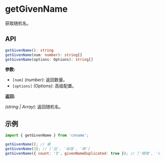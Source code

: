 # getGivenName

获取随机名。

## API

```ts
getGivenName(): string
getGivenName(num: number): string[]
getGivenName(options: Options): string[]
```

**参数:**

- `[num]` _(number)_: 返回数量。
- `[options]` _(Options)_: 高级配置。

**返回:**

_(string | Array)_: 返回随机名。

## 示例

```js
import { getGivenName } from 'cnname';

getGivenName(); // 睿
getGivenName(3); // ['运', '卓逸', '枫']
getGivenName({ count: '3', givenNameDuplicated: true }); // ['晴晴', '诗诗', '露露']
```
